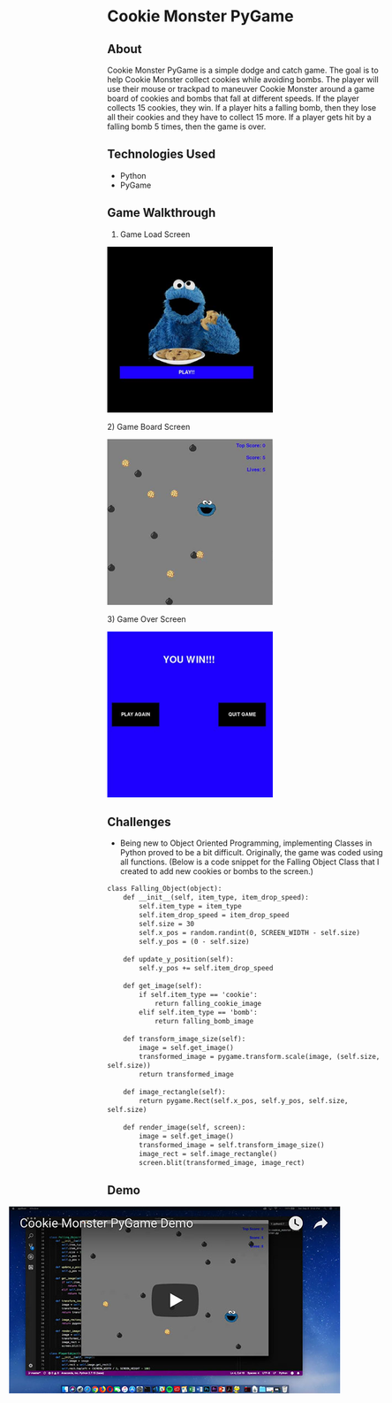 Cookie Monster PyGame
=====================

## About  
Cookie Monster PyGame is a simple dodge and catch game. The goal is to help Cookie Monster collect cookies while avoiding bombs.  The player will use their mouse or trackpad to maneuver Cookie Monster around a game board of cookies and bombs that fall at different speeds.  If the player collects 15 cookies, they win.  If a player hits a falling bomb, then they lose all their cookies and they have to collect 15 more.  If a player gets hit by a falling bomb 5 times, then the game is over.


## Technologies Used  
- Python
- PyGame


## Game Walkthrough  
1) Game Load Screen
<p align="left" >
  <img width="300" height="300" src="images/cm_start_screen.jpg">
</p>
2) Game Board Screen
<p align="left">
  <img width="300" height="300" src="images/cm_game_board.jpg">
</p>
3) Game Over Screen
<p align="left">
  <img width="300" height="300" src="images/cm_end_screen.jpg">
</p>

## Challenges  

- Being new to Object Oriented Programming, implementing Classes in Python proved to be a bit difficult.  Originally, the game was coded using all functions. (Below is a code snippet for the Falling Object Class that I created to add new cookies or bombs to the screen.)

```
class Falling_Object(object):
    def __init__(self, item_type, item_drop_speed):
        self.item_type = item_type
        self.item_drop_speed = item_drop_speed
        self.size = 30
        self.x_pos = random.randint(0, SCREEN_WIDTH - self.size)
        self.y_pos = (0 - self.size)

    def update_y_position(self):
        self.y_pos += self.item_drop_speed

    def get_image(self):
        if self.item_type == 'cookie':
            return falling_cookie_image
        elif self.item_type == 'bomb':
            return falling_bomb_image

    def transform_image_size(self):
        image = self.get_image()
        transformed_image = pygame.transform.scale(image, (self.size, self.size))
        return transformed_image

    def image_rectangle(self):
        return pygame.Rect(self.x_pos, self.y_pos, self.size, self.size)

    def render_image(self, screen):
        image = self.get_image()
        transformed_image = self.transform_image_size()
        image_rect = self.image_rectangle()
        screen.blit(transformed_image, image_rect)
```
## Demo  

  <div style="position:absolute; left: 50px;">
    <a href="https://youtu.be/QQ3vjUYUUmo" target="_blank" left='30px'>
      <img src="images/demo-screen-shot.jpg"/>
    </a>
  </div>